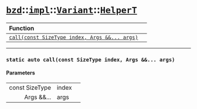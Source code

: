 # [`bzd`](../../../../index.md)::[`impl`](../../../index.md)::[`Variant`](../../index.md)::[`HelperT`](../index.md)


|Function||
|:---|:---|
|[`call(const SizeType index, Args &&... args)`](./index.md)||
------
### `static auto call(const SizeType index, Args &&... args)`

#### Parameters
||||
|---:|:---|:---|
|const SizeType|index||
|Args &&...|args||

